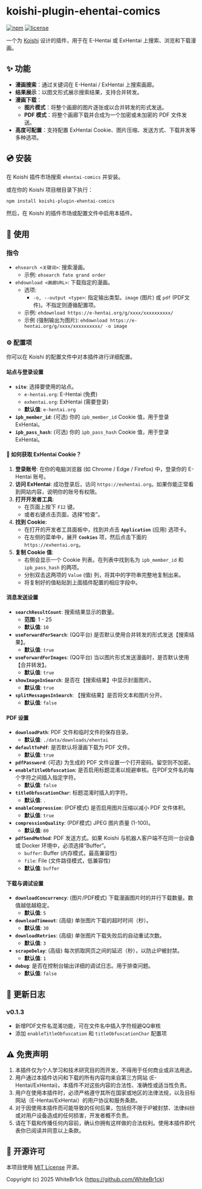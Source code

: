 # koishi-plugin-ehentai-comics

[![npm](https://img.shields.io/npm/v/koishi-plugin-ehentai-comics?style=flat-square)](https://www.npmjs.com/package/koishi-plugin-ehentai-comics)
[![license](https://img.shields.io/github/license/WhiteBr1ck/koishi-plugin-ehentai-comics?style=flat-square)](https://github.com/WhiteBr1ck/koishi-plugin-ehentai-comics/blob/main/LICENSE)

一个为 [Koishi](https://koishi.chat/) 设计的插件，用于在 E-Hentai 或 ExHentai 上搜索、浏览和下载漫画。

## ✨ 功能

- **漫画搜索**：通过关键词在 E-Hentai / ExHentai 上搜索画廊。
- **结果展示**：以图文形式展示搜索结果，支持合并转发。
- **漫画下载**：
  - **图片模式**：将整个画廊的图片逐张或以合并转发的形式发送。
  - **PDF 模式**：将整个画廊下载并合成为一个加密或未加密的 PDF 文件发送。
- **高度可配置**：支持配置 ExHentai Cookie、图片压缩、发送方式、下载并发等多种选项。

## 💿 安装

在 Koishi 插件市场搜索 `ehentai-comics` 并安装。

或在你的 Koishi 项目根目录下执行：
```bash
npm install koishi-plugin-ehentai-comics
```
然后，在 Koishi 的插件市场或配置文件中启用本插件。

## 📖 使用

### 指令

- `ehsearch <关键词>`: 搜索漫画。
  - 示例: `ehsearch fate grand order`
- `ehdownload <画廊URL>`: 下载指定的漫画。
  - 选项:
    - `-o, --output <type>`: 指定输出类型。`image` (图片) 或 `pdf` (PDF文件)。不指定则遵循配置项。
  - 示例: `ehdownload https://e-hentai.org/g/xxxx/xxxxxxxxxx/`
  - 示例 (强制输出为图片): `ehdownload https://e-hentai.org/g/xxxx/xxxxxxxxxx/ -o image`

### ⚙️ 配置项

你可以在 Koishi 的配置文件中对本插件进行详细配置。

#### 站点与登录设置

- **`site`**: 选择要使用的站点。
  - `e-hentai.org`: E-Hentai (免费)
  - `exhentai.org`: ExHentai (需要登录)
  - **默认值**: `e-hentai.org`
- **`ipb_member_id`**: (可选) 你的 `ipb_member_id` Cookie 值，用于登录 ExHentai。
- **`ipb_pass_hash`**: (可选) 你的 `ipb_pass_hash` Cookie 值，用于登录 ExHentai。

#### 🍪 如何获取 ExHentai Cookie？

1.  **登录账号**: 在你的电脑浏览器 (如 Chrome / Edge / Firefox) 中，登录你的 E-Hentai 账号。
2.  **访问 ExHentai**: 成功登录后，访问 `https://exhentai.org`。如果你能正常看到网站内容，说明你的账号有权限。
3.  **打开开发者工具**:
    *   在页面上按下 `F12` 键。
    *   或者右键点击页面，选择“检查”。
4.  **找到 Cookie**:
    *   在打开的开发者工具面板中，找到并点击 **`Application`** (应用) 选项卡。
    *   在左侧的菜单中，展开 **`Cookies`** 项，然后点击下面的 `https://exhentai.org`。
5.  **复制 Cookie 值**:
    *   右侧会显示一个 Cookie 列表。在列表中找到名为 `ipb_member_id` 和 `ipb_pass_hash` 的两项。
    *   分别双击这两项的 `Value` (值) 列，将其中的字符串完整地复制出来。
    *   将复制好的值粘贴到上面插件配置的相应字段中。

#### 消息发送设置

- **`searchResultCount`**: 搜索结果显示的数量。
  - **范围**: 1 - 25
  - **默认值**: `10`
- **`useForwardForSearch`**: (QQ平台) 是否默认使用合并转发的形式发送【搜索结果】。
  - **默认值**: `true`
- **`useForwardForImages`**: (QQ平台) 当以图片形式发送漫画时，是否默认使用【合并转发】。
  - **默认值**: `true`
- **`showImageInSearch`**: 是否在【搜索结果】中显示封面图片。
  - **默认值**: `true`
- **`splitMessagesInSearch`**: 【搜索结果】是否将文本和图片分开。
  - **默认值**: `false`

#### PDF 设置

- **`downloadPath`**: PDF 文件和临时文件的保存目录。
  - **默认值**: `./data/downloads/ehentai`
- **`defaultToPdf`**: 是否默认将漫画下载为 PDF 文件。
  - **默认值**: `true`
- **`pdfPassword`**: (可选) 为生成的 PDF 文件设置一个打开密码。留空则不加密。
- **`enableTitleObfuscation`**: 是否启用标题混淆以规避审核。在PDF文件名的每个字符之间插入指定字符。
  - **默认值**: `false`
- **`titleObfuscationChar`**: 标题混淆时插入的字符。
  - **默认值**: `.`
- **`enableCompression`**: (PDF模式) 是否启用图片压缩以减小 PDF 文件体积。
  - **默认值**: `true`
- **`compressionQuality`**: (PDF模式) JPEG 图片质量 (1-100)。
  - **默认值**: `80`
- **`pdfSendMethod`**: PDF 发送方式。如果 Koishi 与机器人客户端不在同一台设备或 Docker 环境中，必须选择“Buffer”。
  - `buffer`: Buffer (内存模式，最高兼容性)
  - `file`: File (文件路径模式，低兼容性)
  - **默认值**: `buffer`

#### 下载与调试设置

- **`downloadConcurrency`**: (图片/PDF模式) 下载漫画图片时的并行下载数量。数值越低越稳定。
  - **默认值**: `5`
- **`downloadTimeout`**: (高级) 单张图片下载的超时时间（秒）。
  - **默认值**: `30`
- **`downloadRetries`**: (高级) 单张图片下载失败后的自动重试次数。
  - **默认值**: `3`
- **`scrapeDelay`**: (高级) 每次抓取网页之间的延迟（秒），以防止IP被封禁。
  - **默认值**: `1`
- **`debug`**: 是否在控制台输出详细的调试日志。用于排查问题。
  - **默认值**: `false`

## 📝 更新日志

### v0.1.3
- 新增PDF文件名混淆功能，可在文件名中插入字符规避QQ审核
- 添加 `enableTitleObfuscation` 和 `titleObfuscationChar` 配置项

## ⚠️ 免责声明

1.  本插件仅为个人学习和技术研究目的而开发，不得用于任何商业或非法用途。
2.  用户通过本插件访问和下载的所有内容均来自第三方网站 (E-Hentai/ExHentai)，本插件不对这些内容的合法性、准确性或适当性负责。
3.  用户在使用本插件时，必须严格遵守其所在国家或地区的法律法规，以及目标网站（E-Hentai/ExHentai）的用户协议和服务条款。
4.  对于因使用本插件而可能导致的任何后果，包括但不限于IP被封禁、法律纠纷或对用户设备造成的任何损害，开发者概不负责。
5.  请在下载和传播任何内容前，确认你拥有这样做的合法权利。使用本插件即代表你已阅读并同意以上条款。

## 📜 开源许可

本项目使用 [MIT License](./LICENSE) 开源。

Copyright (c) 2025 WhiteBr1ck (https://github.com/WhiteBr1ck)